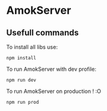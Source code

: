 AmokServer
======

Usefull commands
------

To install all libs use:

```npm install```

To run AmokServer with dev profile:

```npm run dev```

To run AmokServer on production ! :O

```npm run prod```